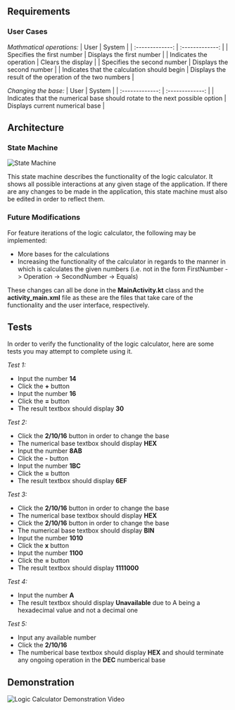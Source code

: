 ## Requirements

### User Cases

*Mathmatical operations:*
| User                                        | System                                                      |
| :-------------:                             | :-------------:                                             |
| Specifies the first number                  | Displays the first number                                   |
| Indicates the operation                     | Clears the display                                          |
| Specifies the second number                 | Displays the second number                                  |
| Indicates that the calculation should begin | Displays the result of the operation of the two numbers     |

*Changing the base:*
| User                                                                        | System                          |
| :-------------:                                                             | :-------------:                 |
| Indicates that the numerical base should rotate to the next possible option | Displays current numerical base |

## Architecture

### State Machine

![State Machine](https://cdn.discordapp.com/attachments/357577039445884950/733373526043656303/unknown.png)

This state machine describes the functionality of the logic calculator. It shows all possible interactions at any given stage of the application. If there are any changes to be made in the application, this state machine must also be edited in order to reflect them.

### Future Modifications

For feature iterations of the logic calculator, the following may be implemented:
- More bases for the calculations
- Increasing the functionality of the calculator in regards to the manner in which is calculates the given numbers (i.e. not in the form FirstNumber -> Operation -> SecondNumber -> Equals)

These changes can all be done in the **MainActivity.kt** class and the **activity_main.xml** file as these are the files that take care of the functionality and the user interface, respectively.

## Tests

In order to verify the functionality of the logic calculator, here are some tests you may attempt to complete using it.

*Test 1:*
- Input the number **14**
- Click the **+** button
- Input the number **16**
- Click the **=** button
- The result textbox should display **30**

*Test 2:*
- Click the **2/10/16** button in order to change the base
- The numerical base textbox should display **HEX**
- Input the number **8AB**
- Click the **-** button
- Input the number **1BC**
- Click the **=** button
- The result textbox should display **6EF**


*Test 3:*
- Click the **2/10/16** button in order to change the base
- The numerical base textbox should display **HEX**
- Click the **2/10/16** button in order to change the base
- The numerical base textbox should display **BIN**
- Input the number **1010**
- Click the **x** button
- Input the number **1100**
- Click the **=** button
- The result textbox should display **1111000**

*Test 4:*
- Input the number **A**
- The result textbox should display **Unavailable** due to A being a hexadecimal value and not a decimal one

*Test 5:*
- Input any available number
- Click the **2/10/16**
- The numberical base textbox should display **HEX** and should terminate any ongoing operation in the **DEC** numberical base

## Demonstration
![Logic Calculator Demonstration Video](https://youtu.be/_FVRUa9NsnQ)
